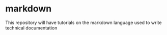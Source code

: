 # markdown
This repository will have tutorials on the markdown language used to write technical documentation
